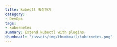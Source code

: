 ```yaml
---
title: kubectl 확장하기
category: 
- DevOps
tags:
- kubernetes
summary: Extend kubectl with plugins
thumbnail: "/assets/img/thumbnail/kubernetes.png"
---
```


